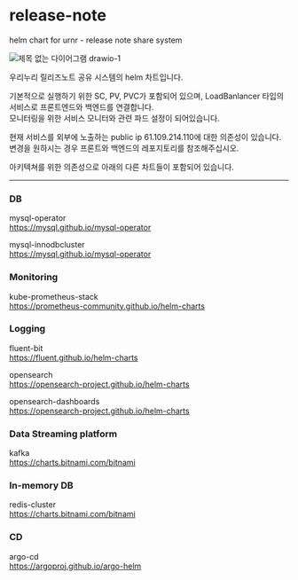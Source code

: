 # release-note
helm chart for urnr - release note share system

![제목 없는 다이어그램 drawio-1](https://github.com/SwaveReleaseNote/release-note/assets/54500840/95f78ecc-37d4-43ef-8b0d-c0842b48d445)

우리누리 릴리즈노트 공유 시스템의 helm 차트입니다.  

기본적으로 실행하기 위한 SC, PV, PVC가 포함되어 있으며, LoadBanlancer 타입의 서비스로 프론트엔드와 백엔드를 연결합니다.  
모니터링을 위한 서비스 모니터와 관련 파드 설정이 되어있습니다.

현재 서비스를 외부에 노출하는 public ip 61.109.214.110에 대한 의존성이 있습니다.  
변경을 원하시는 경우 프론트와 백엔드의 레포지토리를 참조해주십시오.

아키텍쳐를 위한 의존성으로 아래의 다른 차트들이 포함되어 있습니다.  

---

### DB
mysql-operator  
https://mysql.github.io/mysql-operator

mysql-innodbcluster  
https://mysql.github.io/mysql-operator

### Monitoring
kube-prometheus-stack  
https://prometheus-community.github.io/helm-charts
    
### Logging
fluent-bit  
https://fluent.github.io/helm-charts

opensearch  
https://opensearch-project.github.io/helm-charts

opensearch-dashboards  
https://opensearch-project.github.io/helm-charts

### Data Streaming platform
kafka  
https://charts.bitnami.com/bitnami

### In-memory DB
redis-cluster  
https://charts.bitnami.com/bitnami

### CD
argo-cd  
https://argoproj.github.io/argo-helm
